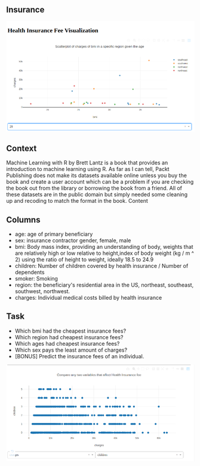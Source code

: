 Insurance
---

![data_viz](https://github.com/Mahnatse-rgb/Health-Insurance-/blob/master/dashboard/dashboard_images/visualizationpt1.png)

## Context

Machine Learning with R by Brett Lantz is a book that provides an introduction to machine learning using R. As far as I can tell, Packt Publishing does not make its datasets available online unless you buy the book and create a user account which can be a problem if you are checking the book out from the library or borrowing the book from a friend. All of these datasets are in the public domain but simply needed some cleaning up and recoding to match the format in the book.
Content

## Columns

- age: age of primary beneficiary
- sex: insurance contractor gender, female, male
- bmi: Body mass index, providing an understanding of body, weights that are relatively high or low relative to height,index of body weight (kg / m ^ 2) using the ratio of height to weight, ideally 18.5 to 24.9
- children: Number of children covered by health insurance / Number of dependents
- smoker: Smoking
- region: the beneficiary's residential area in the US, northeast, southeast, southwest, northwest.
- charges: Individual medical costs billed by health insurance

## Task

- Which bmi had the cheapest insurance fees?
- Which region had cheapest insurance fees?
- Which ages had cheapest insurance fees?
- Which sex pays the least amount of charges?
- [BONUS] Predict the insurance fees of an individual.

![data_viz2](https://github.com/Mahnatse-rgb/Health-Insurance-/blob/master/dashboard/dashboard_images/visualisationpt2.png)
